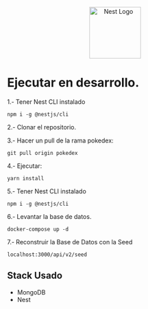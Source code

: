 <p align="center">
  <a href="http://nestjs.com/" target="blank"><img src="https://nestjs.com/img/logo-small.svg" width="120" alt="Nest Logo" /></a>
</p>

[circleci-image]: https://img.shields.io/circleci/build/github/nestjs/nest/master?token=abc123def456
[circleci-url]: https://circleci.com/gh/nestjs/nest

# Ejecutar en desarrollo.
1.- Tener Nest CLI instalado
```
npm i -g @nestjs/cli
```
2.- Clonar el repositorio.

3.- Hacer un pull de la rama pokedex:
```
git pull origin pokedex
```

4.- Ejecutar:

```
yarn install
```

5.- Tener Nest CLI instalado
```
npm i -g @nestjs/cli
```

6.- Levantar la base de datos.
```
docker-compose up -d
```

7.- Reconstruir la Base de Datos con la Seed
```
localhost:3000/api/v2/seed
```

## Stack Usado
* MongoDB
* Nest